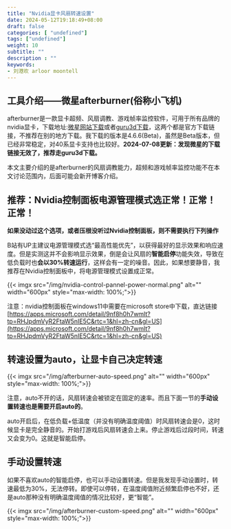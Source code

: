 ```yaml
---
title: "Nvidia显卡风扇转速设置"
date: 2024-05-12T19:18:49+08:00
draft: false
categories: [ "undefined"]
tags: ["undefined"]
weight: 10
subtitle: ""
description : ""
keywords:
- 刘港欢 arloor moontell
---
```


## 工具介绍——微星afterburner(俗称小飞机)

afterburner是一款显卡超频、风扇调教、游戏帧率监控软件，可用于所有品牌的nvidia显卡，下载地址:[微星网站下载](https://www.msi.com/Landing/afterburner/graphics-cards)或者[guru3d下载](https://www.guru3d.com/download/msi-afterburner-beta-download/)，这两个都是官方下载链接，不推荐在别的地方下载。我下载的版本是4.6.6(Beta)，虽然是Beta版本，但已经非常稳定，对40系显卡支持也比较好。**2024-07-08更新：发现微星的下载链接无效了，推荐走guru3d下载。**

本文主要介绍的是afterburner的风扇调教能力，超频和游戏帧率监控功能不在本文讨论范围内，后面可能会新开博客介绍。

## 推荐：Nvidia控制面板电源管理模式选正常！正常！正常！

**如果没动过这个选项，或者压根没听过Nvidia控制面板，则不需要执行下列操作**

B站有UP主建议电源管理模式选“最高性能优先”，以获得最好的显示效果和响应速度。但是实测这并不会影响显示效果，倒是会让风扇的**智能启停**功能失效，导致在低负载时也**会以30%转速运行**，这样会有一定的噪音。因此，如果想要静音，我推荐在Nvidia控制面板中，将电源管理模式设置成正常。

{{< imgx src="/img/nvidia-control-pannel-power-normal.png" alt="" width="600px" style="max-width: 100%;">}}

注意：nvidia控制面板在windows11中需要在microsoft store中下载，直达链接[https://apps.microsoft.com/detail/9nf8h0h7wmlt?tp=RHJpdmVyR2FtaW5nIE5C&rtc=1&hl=zh-cn&gl=US](https://apps.microsoft.com/detail/9nf8h0h7wmlt?tp=RHJpdmVyR2FtaW5nIE5C&rtc=1&hl=zh-cn&gl=US)

## 转速设置为auto，让显卡自己决定转速

{{< imgx src="/img/afterburner-auto-speed.png" alt="" width="600px" style="max-width: 100%;">}}

注意，auto不开的话，风扇转速会被锁定在固定的速率。而且下面一节的**手动设置转速也是需要开启auto的**。

auto开启后，在低负载+低温度（并没有明确温度阈值）时风扇转速会是0，这时候显卡是完全静音的。开始打游戏后风扇转速会上来。停止游戏后过段时间，转速又会变为0。这就是智能启停。

## 手动设置转速

如果不喜欢auto的智能启停，也可以手动设置转速。但是我发现手动设置时，转速最低为30%，无法停转。即使可以停转，在温度阈值附近频繁启停也不好，还是auto那种没有明确温度阈值的情况比较好，更“智能”。

{{< imgx src="/img/afterburner-custom-speed.png" alt="" width="600px" style="max-width: 100%;">}}

